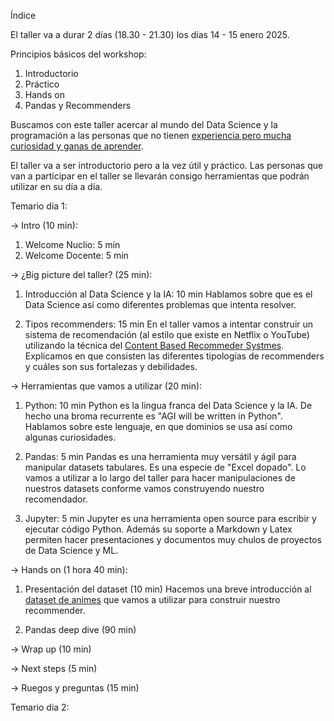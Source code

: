 Índice

El taller va a durar 2 días (18.30 - 21.30) los días 14 - 15 enero 2025.

Principios básicos del workshop:
1. Introductorio
1. Práctico
1. Hands on
1. Pandas y Recommenders

Buscamos con este taller acercar al mundo del Data Science y la programación a las personas que no tienen <ins>experiencia pero mucha curiosidad y ganas de aprender</ins>.

El taller va a ser introductorio pero a la vez útil y práctico. Las personas que van a participar en el taller se llevarán consigo herramientas que podrán utilizar en su día a día.

Temario día 1:

-> Intro (10 min):
1. Welcome Nuclio: 5 min
1. Welcome Docente: 5 min

-> ¿Big picture del taller? (25 min):
1. Introducción al Data Science y la IA: 10 min
   Hablamos sobre que es el Data Science así como diferentes problemas que intenta resolver.

1. Tipos recommenders: 15 min
   En el taller vamos a intentar construir un sistema de recomendación (al estilo que existe en Netflix o YouTube) utilizando la técnica del <ins>Content Based Recommeder Systmes</ins>.
   Explicamos en que consisten las diferentes tipologías de recommenders y cuáles son sus fortalezas y debilidades.

-> Herramientas que vamos a utilizar (20 min):
1. Python: 10 min
   Python es la lingua franca del Data Science y la IA. De hecho una broma recurrente es "AGI will be written in Python". 
   Hablamos sobre este lenguaje, en que dominios se usa así como algunas curiosidades.

1. Pandas: 5 min
   Pandas es una herramienta muy versátil y ágil para manipular datasets tabulares. Es una especie de "Excel dopado". Lo vamos a utilizar a lo largo del taller para hacer manipulaciones
   de nuestros datasets conforme vamos construyendo nuestro recomendador.

1. Jupyter: 5 min
   Jupyter es una herramienta open source para escribir y ejecutar código Python. Además su soporte a Markdown y Latex permiten hacer presentaciones y documentos muy chulos de proyectos de Data    Science y ML. 

-> Hands on (1 hora 40 min):
1. Presentación del dataset (10 min)
   Hacemos una breve introducción al [dataset de animes](https://www.kaggle.com/datasets/CooperUnion/anime-recommendations-database/data) que vamos a utilizar para construir nuestro recommender.   

1. Pandas deep dive (90 min)

-> Wrap up (10 min)

-> Next steps (5 min)

-> Ruegos y preguntas (15 min)


Temario dia 2:

